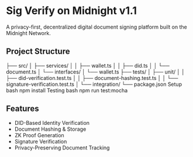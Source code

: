 # Sig Verify on Midnight v1.1

A privacy-first, decentralized digital document signing platform built on the Midnight Network.

## Project Structure

├── src/
│ ├── services/
│ │ ├── wallet.ts
│ │ ├── did.ts
│ │ └── document.ts
│ └── interfaces/
│ └── wallet.ts
├── tests/
│ ├── unit/
│ │ ├── did-verification.test.ts
│ │ ├── document-hashing.test.ts
│ │ └── signature-verification.test.ts
│ └── integration/
└── package.json
Setup
bash
npm install
Testing
bash
npm run test:mocha

## Features
- DID-Based Identity Verification
- Document Hashing & Storage
- ZK Proof Generation
- Signature Verification
- Privacy-Preserving Document Tracking
